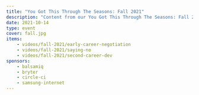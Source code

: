 ```yaml
---
title: "You Got This Through The Seasons: Fall 2021"
description: "Content from our You Got This Through The Seasons: Fall 2021 event."
date: 2021-10-14
type: event
cover: fall.jpg
items:
    - videos/fall-2021/early-career-negotiation
    - videos/fall-2021/saying-no
    - videos/fall-2021/second-career-dev
sponsors:
    - balsamiq
    - bryter
    - circle-ci
    - samsung-internet
---
```

